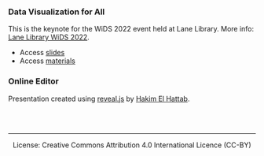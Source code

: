 
### Data Visualization for All

This is the keynote for the WiDS 2022 event held at Lane Library. More info: [Lane Library WiDS 2022](https://laneblog.stanford.edu/2022/05/11/women-in-data-science-lane-medical-library-virtual-conference-2/).

- Access [slides](https://pow123.github.io/wids_2022)
- Access [materials](https://github.com/pow123/wids_2022/materials)

### Online Editor
Presentation created using [reveal.js](https://reveal.js/) by [Hakim El Hattab](https://hakim.se).

<br>
<br>

--- 
<div align="center">
 License: Creative Commons Attribution 4.0 International Licence (CC-BY)
</div>
